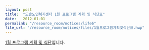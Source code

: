 ```yaml
---
layout: post
title:  "도솔노인복지센터 1월 프로그램 계획 및 식단표"
date:   2012-01-01
permalink: "/resource_room/notices/life6"
file_url: "/resource_room/notices/files/1월프로그램계획및식단표.hwp"
---
```


[1월 프로그램 계획 및 식단](/resource_room/notices/files/1월프로그램계획및식단표.hwp)입니다.
